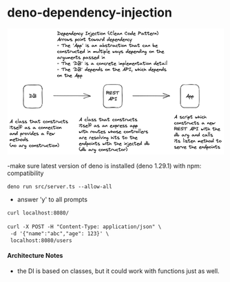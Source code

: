 # deno-dependency-injection

<img src="./di-diag.png">

-make sure latest version of deno is installed
(deno 1.29.1) with npm: compatibility

```shell
deno run src/server.ts --allow-all
```

- answer 'y' to all prompts

```shell
curl localhost:8080/

curl -X POST -H "Content-Type: application/json" \
 -d '{"name":"abc","age": 123}' \
 localhost:8080/users
```

#### Architecture Notes

- the DI is based on classes, but it could work
  with functions just as well.
